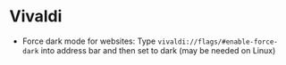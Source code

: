 # Vivaldi

- Force dark mode for websites: Type `vivaldi://flags/#enable-force-dark` into address bar and then set to dark (may be needed on Linux)